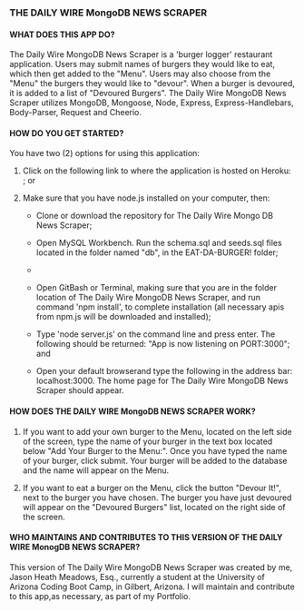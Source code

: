 ### THE DAILY WIRE MongoDB NEWS SCRAPER

#### __WHAT DOES THIS APP DO?__

The Daily Wire MongoDB News Scraper is a 'burger logger' restaurant application. Users may submit names of burgers they would like to eat, which then get added to the "Menu". Users may also choose from the "Menu" the burgers they would like to "devour". When a burger is devoured, it is added to a list of "Devoured Burgers".  The Daily Wire MongoDB News Scraper utilizes MongoDB, Mongoose, Node, Express, Express-Handlebars, Body-Parser, Request and Cheerio. 

#### __HOW DO YOU GET STARTED?__

You have two (2) options for using this application:

1. Click on the following link to where the application is hosted on Heroku: ; or

2. Make sure that you have node.js installed on your computer, then:

    - Clone or download the repository for The Daily Wire Mongo DB News Scraper;

    - Open MySQL Workbench. Run the schema.sql and seeds.sql files located in the folder named "db", in the EAT-DA-BURGER! folder;

    - 

    - Open GitBash or Terminal, making sure that you are in the folder location of The Daily Wire MongoDB News Scraper, and run command 'npm install', to complete installation (all necessary apis from npm.js will be downloaded and installed);

    - Type 'node server.js' on the command line and press enter. The following should be returned: "App is now listening on PORT:3000"; and

    - Open your default browserand type the following in the address bar: localhost:3000. The home page for The Daily Wire MongoDB News Scraper should appear.

#### __HOW DOES THE DAILY WIRE MongoDB NEWS SCRAPER WORK?__

1. If you want to add your own burger to the Menu, located on the left side of the screen, type the name of your burger in the text box located below "Add Your Burger to the Menu:". Once you have typed the name of your burger, click submit. Your burger will be added to the database and the name will appear on the Menu.

2. If you want to eat a burger on the Menu, click the button "Devour It!", next to the burger you have chosen. The burger you have just devoured will appear on the "Devoured Burgers" list, located on the        right side of the screen.

#### __WHO MAINTAINS AND CONTRIBUTES TO THIS VERSION OF THE DAILY WIRE MonogDB NEWS SCRAPER?__

This version of The Daily Wire MongoDB News Scraper was created by me, Jason Heath Meadows, Esq., currently a student at the University of Arizona Coding Boot Camp, in Gilbert, Arizona. I will maintain and contribute to this app,as necessary, as part of my Portfolio.
